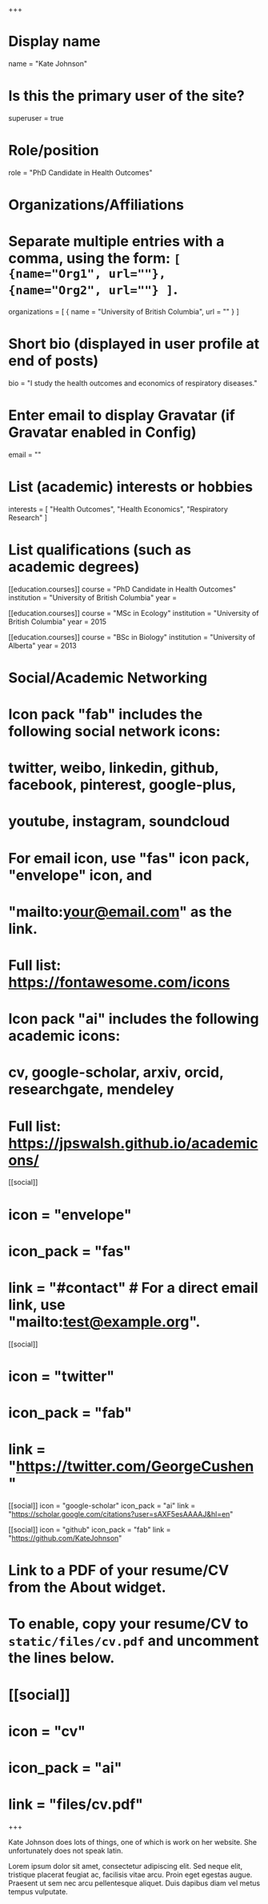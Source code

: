 +++
# Display name
name = "Kate Johnson"

# Is this the primary user of the site?
superuser = true

# Role/position
role = "PhD Candidate in Health Outcomes"

# Organizations/Affiliations
#   Separate multiple entries with a comma, using the form: `[ {name="Org1", url=""}, {name="Org2", url=""} ]`.
organizations = [ { name = "University of British Columbia", url = "" } ]

# Short bio (displayed in user profile at end of posts)
bio = "I study the health outcomes and economics of respiratory diseases."

# Enter email to display Gravatar (if Gravatar enabled in Config)
email = ""

# List (academic) interests or hobbies
interests = [
  "Health Outcomes",
  "Health Economics",
  "Respiratory Research"
]

# List qualifications (such as academic degrees)
[[education.courses]]
  course = "PhD Candidate in Health Outcomes"
  institution = "University of British Columbia"
  year =

[[education.courses]]
  course = "MSc in Ecology"
  institution = "University of British Columbia"
  year = 2015

[[education.courses]]
  course = "BSc in Biology"
  institution = "University of Alberta"
  year = 2013

# Social/Academic Networking
#
# Icon pack "fab" includes the following social network icons:
#
#   twitter, weibo, linkedin, github, facebook, pinterest, google-plus,
#   youtube, instagram, soundcloud
#
#   For email icon, use "fas" icon pack, "envelope" icon, and
#   "mailto:your@email.com" as the link.
#
#   Full list: https://fontawesome.com/icons
#
# Icon pack "ai" includes the following academic icons:
#
#   cv, google-scholar, arxiv, orcid, researchgate, mendeley
#
#   Full list: https://jpswalsh.github.io/academicons/

[[social]]
#  icon = "envelope"
#  icon_pack = "fas"
#  link = "#contact"  # For a direct email link, use "mailto:test@example.org".

[[social]]
#  icon = "twitter"
#  icon_pack = "fab"
#  link = "https://twitter.com/GeorgeCushen"

[[social]]
  icon = "google-scholar"
  icon_pack = "ai"
  link = "https://scholar.google.com/citations?user=sAXF5esAAAAJ&hl=en"

[[social]]
  icon = "github"
  icon_pack = "fab"
  link = "https://github.com/KateJohnson"

# Link to a PDF of your resume/CV from the About widget.
# To enable, copy your resume/CV to `static/files/cv.pdf` and uncomment the lines below.
# [[social]]
#   icon = "cv"
#   icon_pack = "ai"
#   link = "files/cv.pdf"

+++

Kate Johnson does lots of things, one of which is work on her website. She unfortunately does not speak latin. 

Lorem ipsum dolor sit amet, consectetur adipiscing elit. Sed neque elit, tristique placerat feugiat ac, facilisis vitae arcu. Proin eget egestas augue. Praesent ut sem nec arcu pellentesque aliquet. Duis dapibus diam vel metus tempus vulputate. 
